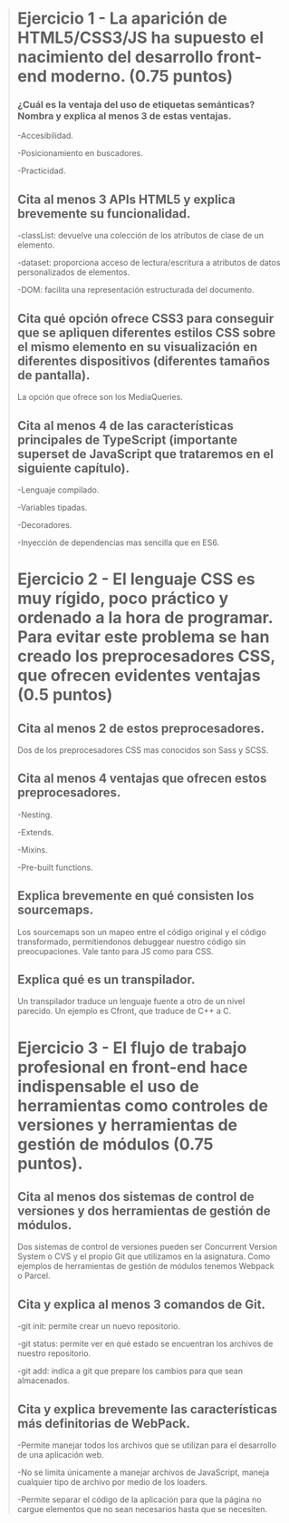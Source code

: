 ># Ejercicio 1 - La aparición de HTML5/CSS3/JS ha supuesto el nacimiento del desarrollo front-end moderno. (0.75 puntos)
>
>### ¿Cuál es la ventaja del uso de etiquetas semánticas? Nombra y explica al menos 3 de estas ventajas.
>
> -Accesibilidad.
> 
> -Posicionamiento en buscadores.
>
> -Practicidad.
>
>## Cita al menos 3 APIs HTML5 y explica brevemente su funcionalidad.
>
> -classList: devuelve una colección de los atributos de clase de un elemento.
>
> -dataset: proporciona acceso de lectura/escritura a atributos de datos personalizados de elementos.
>
> -DOM: facilita una representación estructurada del documento.
>
>## Cita qué opción ofrece CSS3 para conseguir que se apliquen diferentes estilos CSS sobre el mismo elemento en su visualización en diferentes dispositivos (diferentes tamaños de pantalla).
>
> La opción que ofrece son los MediaQueries.
>
>## Cita al menos 4 de las características principales de TypeScript (importante superset de JavaScript que trataremos en el siguiente capítulo).
>
> -Lenguaje compilado.
>
> -Variables tipadas.
>
> -Decoradores.
>
> -Inyección de dependencias mas sencilla que en ES6.
>
># Ejercicio 2 - El lenguaje CSS es muy rígido, poco práctico y ordenado a la hora de programar. Para evitar este problema se han creado los preprocesadores CSS, que ofrecen evidentes ventajas (0.5 puntos)
>
>## Cita al menos 2 de estos preprocesadores.
>
> Dos de los preprocesadores CSS mas conocidos son Sass y SCSS.
>
>## Cita al menos 4 ventajas que ofrecen estos preprocesadores.
>
> -Nesting.
>
> -Extends.
>
> -Mixins.
>
> -Pre-built functions.
>
>## Explica brevemente en qué consisten los sourcemaps.
>
> Los sourcemaps son un mapeo entre el código original y el código transformado, permitiendonos debuggear nuestro código sin preocupaciones. Vale tanto para JS como para CSS.
>
>## Explica qué es un transpilador.
>
> Un transpilador traduce un lenguaje fuente a otro de un nivel parecido. Un ejemplo es Cfront, que traduce de C++ a C.
>
># Ejercicio 3 - El flujo de trabajo profesional en front-end hace indispensable el uso de herramientas como controles de versiones y herramientas de gestión de módulos (0.75 puntos).
>
>## Cita al menos dos sistemas de control de versiones y dos herramientas de gestión de módulos.
>
> Dos sistemas de control de versiones pueden ser Concurrent Version System o CVS y el propio Git que utilizamos en la asignatura. Como ejemplos de herramientas de gestión de módulos tenemos Webpack o Parcel.
>
>## Cita y explica al menos 3 comandos de Git.
>
> -git init: permite crear un nuevo repositorio.
>
> -git status: permite ver en qué estado se encuentran los archivos de nuestro repositorio.
>
> -git add: indica a git que prepare los cambios para que sean almacenados.
>
>## Cita y explica brevemente las características más definitorias de WebPack.
>
> -Permite manejar todos los archivos que se utilizan para el desarrollo de una aplicación web.
>
> -No se limita únicamente a manejar archivos de JavaScript, maneja cualquier tipo de archivo por medio de los loaders.
>
> -Permite separar el código de la aplicación para que la página no cargue elementos que no sean necesarios hasta que se necesiten.